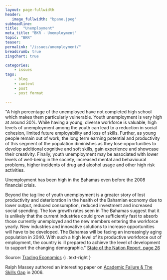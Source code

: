 ```yaml
---
layout: page-fullwidth
header:
   image_fullwidth: "bpano.jpeg"
subheadline:
title:  "Unemployment"
meta_title: "BKR - Unemployment"
topic: "BKR"
teaser: 
permalink: "/issues/unemployment/"
breadcrumb: true
zingchart: true

categories:
    - issues
tags:
    - blog
    - content
    - post
    - post format

---
```

"A high percentage of the unemployed have not completed high school which makes them particularly
vulnerable. Youth unemployment is very high at around 30%. While having a young, diverse workforce is valuable, high levels of unemployment among the youth can lead to a reduction in social cohesion, limited future employability and loss of skills. Further, as young people remain out of work, the long term earning potential and productivity of this segment of the population diminishes as they lose opportunities to develop additional cognitive and soft skills, gain experience and showcase their creativity. Finally, youth unemployment may be associated with lower levels of well-being in the society, increased mental and behavioural problems, higher incidents of drug and alcohol usage and other high risk activities.

Unemployment has been high in the Bahamas even before the 2008 financial crisis.

Beyond the tag line of youth unemployment is a greater story of lost productivity and deterioration in the health of the Bahamian economy due to lower output, reduced consumption, reduced investment and increased social spending. The low growth rates seen in The Bahamas suggest that it is unlikely that the current industries could grow sufficiently fast to absorb those currently unemployed and the new members entering the workforce yearly. New industries and innovative solutions to increase opportunities will have to be developed. The Bahamas will be facing an increasingly aging population in 2040. With such a high level of its productive workforce out of employment, the country is ill prepared to achieve the level of development to support the changing demographic." [State of the Nation Report, page 26][1]

<!-- Unemployment Graph -->
<!--Note: Comments using javascript convention (//) will result in build errors-->
<div id="chartDiv"></div>
<script>
	var chartData = {
      type: "bar",
      title: {
        text: "Unemployment in the Bahamas by Year"
    },
    "scale-x": {
    	"items-overlap": false,
    	label: {
    		text: "Year"
    	},
    	values: [2006, 2007, 2008, 2009, 2010, 2011, 2012, 2013, 2014, 2015] 
    },
    "scale-y":{
    	label: {
    		text: "Unemployment-rate"
    	},
    	format: "%v%"
    },
    "crosshair-x":{
    	plotLabel:{
          "text": "%t - %v%"
    	}
    },
    plot:{
    	tooltip:{
    		visible : false
    	}
    },
      series: [
      { 
      	values: [7.6, 7.9, 8.7, 14.2,,13.7, 14.0, 15.4, 15.7, 14.8],
      	backgroundColor:"#0011AB",
      	text: "Unemployment-rate"
      }
      ]
  };
    zingchart.render({
    	id: "chartDiv",
    	data: chartData,
    	height: 400,
    });
</script>

Source: [Trading Economics][2]
{: .text-right }

Ralph Massey authored an interesting paper on [Academic Failure & The Skills Gap][3] in 2006.

[1]: http://www.vision2040bahamas.org/media/uploads/State_of_the_Nation_Summary_Report.pdf
[2]: http://www.tradingeconomics.com/bahamas/unemployment-rate
[3]: http://www.nassauinstitute.org/files/AcademicFailure&SkilsGap3.pdf